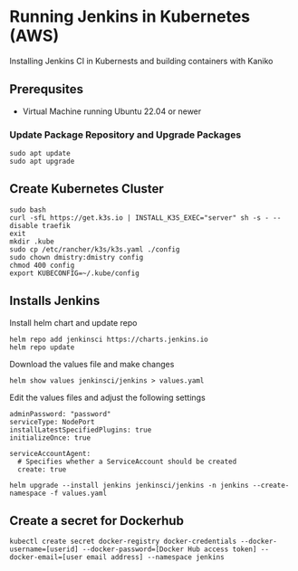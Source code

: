 # Running Jenkins in Kubernetes (AWS)
Installing Jenkins CI in Kubernests and building containers with Kaniko
## Prerequsites 
- Virtual Machine running Ubuntu 22.04 or newer
### Update Package Repository and Upgrade Packages
``` shell title="Run from shell prompt" linenums="1"
sudo apt update
sudo apt upgrade
```
## Create Kubernetes Cluster
``` shell title="Run from shell prompt" linenums="1"
sudo bash
curl -sfL https://get.k3s.io | INSTALL_K3S_EXEC="server" sh -s - --disable traefik
exit 
mkdir .kube
sudo cp /etc/rancher/k3s/k3s.yaml ./config
sudo chown dmistry:dmistry config
chmod 400 config
export KUBECONFIG=~/.kube/config
```

## Installs Jenkins
Install helm chart and update repo
``` shell title="Run from shell prompt" linenums="1"
helm repo add jenkinsci https://charts.jenkins.io
helm repo update
```

Download the values file and make changes
``` shell title="Run from shell prompt"
helm show values jenkinsci/jenkins > values.yaml
```

Edit the values files and adjust the following settings
``` shell title="Run from shell prompt"
adminPassword: "password"
serviceType: NodePort
installLatestSpecifiedPlugins: true
initializeOnce: true

serviceAccountAgent:
  # Specifies whether a ServiceAccount should be created
  create: true
```

``` shell title="Run from shell prompt"
helm upgrade --install jenkins jenkinsci/jenkins -n jenkins --create-namespace -f values.yaml
```

## Create a secret for Dockerhub
``` shell title="Run from shell prompt"
kubectl create secret docker-registry docker-credentials --docker-username=[userid] --docker-password=[Docker Hub access token] --docker-email=[user email address] --namespace jenkins
```